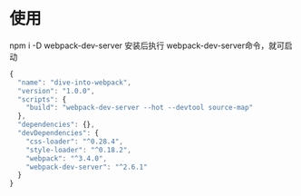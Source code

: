 


# 使用
npm i -D webpack-dev-server
安装后执行 webpack-dev-server命令，就可启动
```js
{
  "name": "dive-into-webpack",
  "version": "1.0.0",
  "scripts": {
    "build": "webpack-dev-server --hot --devtool source-map"
  },
  "dependencies": {},
  "devDependencies": {
    "css-loader": "^0.28.4",
    "style-loader": "^0.18.2",
    "webpack": "^3.4.0",
    "webpack-dev-server": "^2.6.1"
  }
}
```